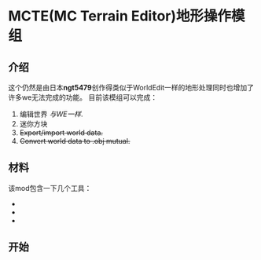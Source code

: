 # MCTE(MC Terrain Editor)地形操作模组

## 介绍

这个仍然是由日本**ngt5479**创作得类似于WorldEdit一样的地形处理同时也增加了许多we无法完成的功能。
目前该模组可以完成：

1. 编辑世界 *与WE一样*.
2. 迷你方块
3. ~~Export/import world data.~~
4. ~~Convert world data to .obj mutual.~~


## 材料

该mod包含一下几个工具：

-
-
- 

## 开始
